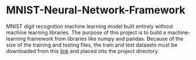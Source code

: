 # MNIST-Neural-Network-Framework
MNIST digit recognition machine learning model built entirely without machine learning libraries. The purpose of this project is to build a machine-learning framework from libraries like numpy and pandas. Because of the size of the training and testing files, the train and test datasets must be downloaded from this [link](https://www.kaggle.com/competitions/digit-recognizer/data) and placed into the project directory. 

